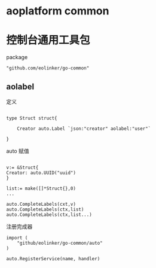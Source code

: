 # aoplatform common
# 控制台通用工具包
package
```shell
"github.com/eolinker/go-common"
```

## aolabel
定义
```golang

type Struct struct{

	Creator auto.Label `json:"creator" aolabel:"user"`

}
```
auto 赋值
```golang

v:= &Struct{
Creator: auto.UUID("uuid")
}

list:= make([]*Struct{},0)
...

auto.CompleteLabels(cxt,v)
auto.CompleteLabels(ctx,list)
auto.CompleteLabels(ctx,list...)
```


注册完成器

```golang
import (
    "github/eolinker/go-common/auto"
)

auto.RegisterService(name, handler)
```

